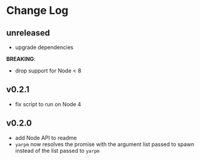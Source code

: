 Change Log
===

unreleased
---
* upgrade dependencies

**BREAKING**:

* drop support for Node < 8

v0.2.1
---
* fix script to run on Node 4

v0.2.0
---
* add Node API to readme
* `yarpm` now resolves the promise with the argument list passed to spawn instead of the list passed to `yarpm`